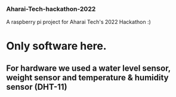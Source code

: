 ### Aharai-Tech-hackathon-2022
A raspberry pi project for Aharai Tech's 2022 Hackathon :)
# Only software here.
## For hardware we used a water level sensor, weight sensor and temperature & humidity sensor (DHT-11)
